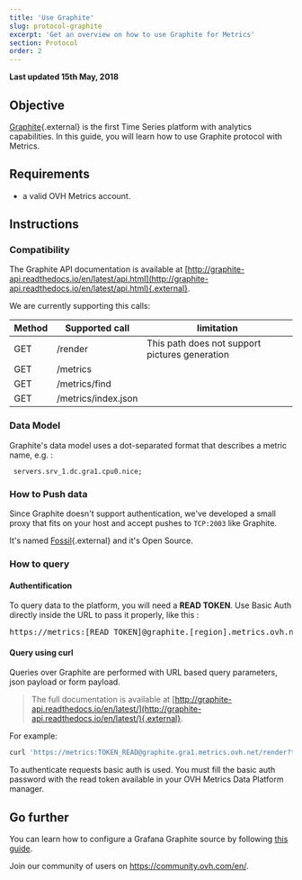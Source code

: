 ```yaml
---
title: 'Use Graphite'
slug: protocol-graphite
excerpt: 'Get an overview on how to use Graphite for Metrics'
section: Protocol
order: 2
---
```


**Last updated 15th May, 2018**

## Objective

[Graphite](https://graphiteapp.org/){.external} is the first Time Series platform with analytics capabilities. In this guide, you will learn how to use Graphite protocol with Metrics.

## Requirements

- a valid OVH Metrics account.

## Instructions

### Compatibility

The Graphite API documentation is available at [http://graphite-api.readthedocs.io/en/latest/api.html](http://graphite-api.readthedocs.io/en/latest/api.html){.external}.

We are currently supporting this calls:

|Method|Supported call|limitation|
|---|---|---|
|GET|/render|This path does not support pictures generation|
|GET|/metrics| |
|GET|/metrics/find| |
|GET|/metrics/index.json| |

### Data Model
Graphite's data model uses a dot-separated format that describes a metric name, e.g. :

```
 servers.srv_1.dc.gra1.cpu0.nice;
```

### How to Push data
Since Graphite doesn't support authentication, we've developed a small proxy that fits on your host and accept pushes to `TCP:2003` like Graphite.

It's named [Fossil](https://github.com/ovh/fossil){.external} and it's Open Source.


### How to query

#### Authentification

To query data to the platform, you will need a **READ TOKEN**. Use Basic Auth directly inside the URL to pass it properly, like this :

<pre>https://metrics:[READ_TOKEN]@graphite.[region].metrics.ovh.net</pre>

#### Query using curl

Queries over Graphite are performed with URL based query parameters, json payload or form payload.

> The full documentation is available at [http://graphite-api.readthedocs.io/en/latest/](http://graphite-api.readthedocs.io/en/latest/){.external}.

For example:

```bash
curl 'https://metrics:TOKEN_READ@graphite.gra1.metrics.ovh.net/render?target=maximumAbove(os.cpu, 1048576)'
```

To authenticate requests basic auth is used. You must fill the basic auth password with the read token available in your OVH Metrics Data Platform manager.

## Go further

You can learn how to configure a Grafana Graphite source by following [this guide](../start-grafana).

Join our community of users on <https://community.ovh.com/en/>.